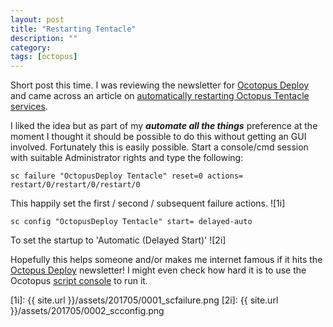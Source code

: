 ```yaml
---
layout: post
title: "Restarting Tentacle"
description: ""
category: 
tags: [octopus]
---
```


Short post this time.  I was reviewing the newsletter for [Ocotopus Deploy][1] and came across an article on [automatically restarting Octopus Tentacle services][2].

I liked the idea but as part of my ***automate all the things*** preference at the moment I thought it should be possible to do this without getting an GUI involved.  Fortunately this is easily possible.  Start a console/cmd session with suitable Administrator rights and type the following:

    sc failure "OctopusDeploy Tentacle" reset=0 actions= restart/0/restart/0/restart/0

This happily set the first / second / subsequent failure actions.
![1i] 

    sc config "OctopusDeploy Tentacle" start= delayed-auto

To set the startup to 'Automatic (Delayed Start)'
![2i]

Hopefully this helps someone and/or makes me internet famous if it hits the [Octopus Deploy][1] newsletter!  I might even check how hard it is to use the Ocotopus [script console][3] to run it.

[1]: https://octopus.com/
[2]: https://thaddparker.wordpress.com/2017/04/04/how-to-update-octopus-deploy-tentacle-to-restart-automatically/?__s=kv5pr8errbcsurcyn9np
[3]: https://octopus.com/docs/administration/script-console

[1i]: {{ site.url }}/assets/201705/0001_scfailure.png
[2i]: {{ site.url }}/assets/201705/0002_scconfig.png
